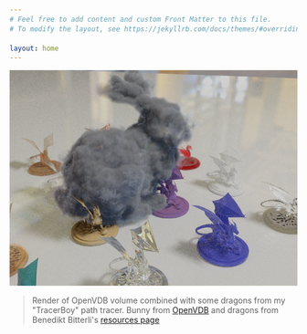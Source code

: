 ```yaml
---
# Feel free to add content and custom Front Matter to this file.
# To modify the layout, see https://jekyllrb.com/docs/themes/#overriding-theme-defaults

layout: home
---
```


![TracerBoy screenshot](/assets/TracerBoy/bunny.png)
> Render of OpenVDB volume combined with some dragons from my "TracerBoy" path tracer. Bunny from [OpenVDB][OpenVDB] and dragons from Benedikt Bitterli's [resources page][Benedikt]

[OpenVDB]: https://www.openvdb.org/download/
[Benedikt]: https://benedikt-bitterli.me/resources/